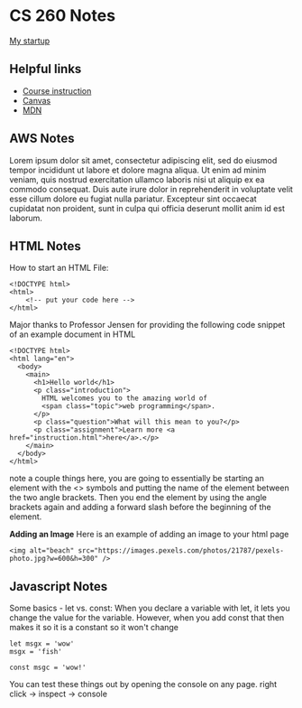 # CS 260 Notes

[My startup](https://simon.cs260.click)

## Helpful links

- [Course instruction](https://github.com/webprogramming260)
- [Canvas](https://byu.instructure.com)
- [MDN](https://developer.mozilla.org)

## AWS Notes

Lorem ipsum dolor sit amet, consectetur adipiscing elit, sed do eiusmod tempor incididunt ut labore et dolore magna aliqua. Ut enim ad minim veniam, quis nostrud exercitation ullamco laboris nisi ut aliquip ex ea commodo consequat. Duis aute irure dolor in reprehenderit in voluptate velit esse cillum dolore eu fugiat nulla pariatur. Excepteur sint occaecat cupidatat non proident, sunt in culpa qui officia deserunt mollit anim id est laborum.

## HTML Notes

How to start an HTML File:
```
<!DOCTYPE html>
<html>
    <!-- put your code here -->
</html>

```

Major thanks to Professor Jensen for providing the following code snippet of an example document in HTML

```
<!DOCTYPE html>
<html lang="en">
  <body>
    <main>
      <h1>Hello world</h1>
      <p class="introduction">
        HTML welcomes you to the amazing world of
        <span class="topic">web programming</span>.
      </p>
      <p class="question">What will this mean to you?</p>
      <p class="assignment">Learn more <a href="instruction.html">here</a>.</p>
    </main>
  </body>
</html>
```

note a couple things here, you are going to essentially be starting an element with the <> symbols and putting the name of the element between the two angle brackets. Then you end the element by using the angle brackets again and adding a forward slash before the beginning of the element.

**Adding an Image**
Here is an example of adding an image to your html page

```
<img alt="beach" src="https://images.pexels.com/photos/21787/pexels-photo.jpg?w=600&h=300" />
```

## Javascript Notes
Some basics - let vs. const:
When you declare a variable with let, it lets you change the value for the variable. However, when you add const that then makes it so it is a constant so it won't change

```
let msgx = 'wow'
msgx = 'fish'

const msgc = 'wow!'
```
You can test these things out by opening the console on any page.
right click -> inspect -> console

